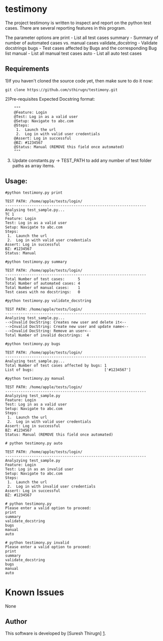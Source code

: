 testimony
=========
The project testimony is written to inspect and report on the python test cases.  There are several reporting features in this program.

The parameter options are
    print - List all test cases
    summary - Summary of number of automated cases vs. manual cases
    validate_docstring - Validate docstrings
    bugs - Test cases affected by Bugs and the corresponding Bug list
    manual - List all manual test cases
    auto - List all auto test cases

Requirements
------------
1)If you haven't cloned the source code yet, then make sure to do it now:

```
git clone https://github.com/sthirugn/testimony.git
```

2)Pre-requisites
  Expected Docstring format:

```	
	"""
	@Feature: Login
	@Test: Log in as a valid user
	@Setup: Navigate to abc.com
	@Steps:
	 1.  Launch the url
	 2.  Log in with valid user credentials
	@Assert: Log in successful
	@BZ: #1234567
	@Status: Manual (REMOVE this field once automated)
	"""
```

3) Update constants.py -> TEST_PATH to add any number of test folder paths as array items.

Usage:
-----

```
#python testimony.py print

TEST PATH: /home/apple/tests/login/
----------------------------------------------------------------
Analysing test_sample.py...
TC 1
Feature: Login
Test: Log in as a valid user
Setup: Navigate to abc.com
Steps:
 1.  Launch the url
 2.  Log in with valid user credentials
Assert: Log in successful
BZ: #1234567
Status: Manual
```

```
#python testimony.py summary

TEST PATH: /home/apple/tests/login/
----------------------------------------------------------------
Total Number of test cases:      5
Total Number of automated cases: 4
Total Number of manual cases:    1
Test cases with no docstrings:   0
```

```
#python testimony.py validate_docstring

TEST PATH: /home/apple/tests/login/
----------------------------------------------------------------
Analyzing test_sample.py...
-->Invalid DocString: Creates new user and delete it<--
-->Invalid DocString: Create new user and update name<--
-->Invalid DocString: Remove an user<--
Total Number of invalid docstrings:  4
```

```
#python testimony.py bugs

TEST PATH: /home/apple/tests/login/
----------------------------------------------------------------
Analyzing test_sample.py...
Total Number of test cases affected by bugs: 1
List of bugs:                                ['#1234567']
```

```
#python testimony.py manual

TEST PATH: /home/apple/tests/login/
----------------------------------------------------------------
Analyzying test_sample.py
Feature: Login
Test: Log in as a valid user
Setup: Navigate to abc.com
Steps:
 1.  Launch the url
 2.  Log in with valid user credentials
Assert: Log in successful
BZ: #1234567
Status: Manual (REMOVE this field once automated)
```

```
# python testimony.py auto

TEST PATH: /home/apple/tests/login/
----------------------------------------------------------------
Analyzying test_sample.py
Feature: Login
Test: Log in as an invalid user
Setup: Navigate to abc.com
Steps:
 1.  Launch the url
 2.  Log in with invalid user credentials
Assert: Log in successful
BZ: #1234567
```

```
# python testimony.py
Please enter a valid option to proceed:
print
summary
validate_docstring
bugs
manual
auto
```

```
# python testimony.py invalid
Please enter a valid option to proceed:
print
summary
validate_docstring
bugs
manual
auto
```

Known Issues
============
None

Author
------

This software is developed by [Suresh Thirugn] [1].

[1]: https://github.com/sthirugn/   "Suresh Thirugn"
